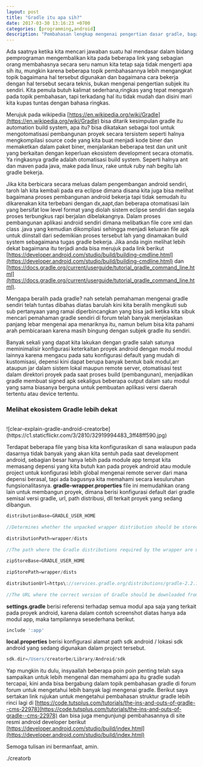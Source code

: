 ```yaml
---
layout: post
title: "Gradle itu apa sih?"
date: 2017-03-30 13:16:23 +0700
categories: [programming,android]
description: "Pembahasan lengkap mengenai pengertian dasar gradle, bagaimana cara menggunakan gradle dan melihat bagaimana gradle bekerja sebagai pembangun otomatisasi dalam sistem."
---
```


Ada saatnya ketika kita mencari jawaban suatu hal mendasar dalam bidang pemprograman mengembalikan kita pada beberapa link yang sebagian orang membahasnya secara seru namun kita tetap saja tidak mengerti apa sih itu, mungkin karena beberapa topik pembahasannya lebih mengangkat topik bagaimana hal tersebut digunakan dan bagaimana cara bekerja dengan hal tersebut secara teknis, bukan mengenai pengertian subjek itu sendiri. Kita pemula butuh kalimat sederhana,ringkas yang tepat mengarah pada topik pembahasan, tapi terkadang hal itu tidak mudah dan disini mari kita kupas tuntas dengan bahasa ringkas.

Merujuk pada wikipedia [https://en.wikipedia.org/wiki/Gradle](https://en.wikipedia.org/wiki/Gradle) bisa ditarik kesimpulan gradle itu automation build system, apa itu? bisa dikatakan sebagai tool untuk mengotomatisasi pembangunan proyek secara tersistem seperti halnya mengkompilasi source code yang kita buat menjadi kode biner dan memaketkan dalam paket biner, menjalankan beberapa test dan unit unit yang berkaitan dengan keperluan ekosistem development secara otomatis. Ya ringkasnya gradle adalah otomatisasi build system. Seperti halnya ant dan maven pada java, make pada linux, rake untuk ruby nah begitu lah gradle bekerja.

Jika kita berbicara secara meluas dalam pengembangan android sendiri, taroh lah kita kembali pada era eclipse dimana disana kita juga bisa  melihat bagaimana proses pembangunan android bekerja tapi tidak semudah itu dikarenakan kita terbebani dengan dx,aapt,dan beberapa otomatisasi lain yang bersifat low level format yang diolah sistem eclipse sendiri dan segala proses terbungkus rapi berjalan dibelakangnya. Dalam proses pembangunan aplikasi android sendiri dimana melibatkan file core xml dan class .java yang kemudian dikompliasi sehingga menjadi keluaran file apk untuk diinstall dari sedemikian proses tersebut lah yang dinamakan build system sebagaimana tugas gradle bekerja. Jika anda ingin melihat lebih dekat bagaimana itu terjadi anda bisa merujuk pada link berikut [https://developer.android.com/studio/build/building-cmdline.html](https://developer.android.com/studio/build/building-cmdline.html) dan [https://docs.gradle.org/current/userguide/tutorial_gradle_command_line.html](https://docs.gradle.org/current/userguide/tutorial_gradle_command_line.html).

Mengapa beralih pada gradle? nah setelah pemahaman mengenai gradle sendiri telah tuntas dibahas diatas barulah kini kita beralih mengikuti sub sub pertanyaan yang ramai diperbincangkan yang bisa jadi ketika kita sibuk mencari pemahaman gradle sendiri di forum telah banyak menjelaskan panjang lebar mengenai apa menariknya itu, namun belum bisa kita pahami arah pembicaraan karena masih bingung dengan subjek gradle itu sendiri.

Banyak sekali yang dapat kita lakukan dengan gradle salah satunya meminimalisir konfigurasi keterkaitan proyek android dengan modul modul lainnya karena mengacu pada satu konfigurasi default yang mudah di kustomisasi, depensi kini dapat berupa banyak bentuk baik modul,arr ataupun jar dalam sistem lokal maupun remote server, otomatisasi test dalam direktori proyek pada saat proses build (pembangunan), menjadikan gradle membuat signed apk sekaligus beberapa output dalam satu modul yang sama biasanya berguna untuk pembuatan aplikasi versi daerah tertentu atau device tertentu.

### Melihat ekosistem Gradle lebih dekat
<br/>
![clear-explain-gradle-android-creatorbe](https://c1.staticflickr.com/3/2810/32919994483_3ff48ff590.jpg)

Terdapat beberapa file yang bisa kita konfigurasikan di sana walaupun pada dasarnya tidak banyak yang akan kita sentuh pada saat development android, sebagian besar hanya lebih pada module app tempat kita memasang depensi yang kita butuh kan pada proyek android atau module project untuk konfigurasi lebih global mengenai remote server dari mana depensi berasal, tapi ada bagusnya kita memahami secara kesuluruhan fungsionalitasnya. **gradle-wrapper.properties** file ini memudahkan orang lain untuk membangun proyek, dimana berisi konfigurasi default dari gradle semisal versi gradle, url, path distribusi, dll terkait proyek yang sedang dibangun.

```gradle
distributionBase=GRADLE_USER_HOME
 
//Determines whether the unpacked wrapper distribution should be stored in the project, or in the Gradle user home directory.//
 
distributionPath=wrapper/dists
 
//The path where the Gradle distributions required by the wrapper are unzipped.//
 
zipStoreBase=GRADLE_USER_HOME
 
zipStorePath=wrapper/dists
 
distributionUrl=https\://services.gradle.org/distributions/gradle-2.2.1-all.zip
 
//The URL where the correct version of Gradle should be downloaded from.//
```

**settings.gradle** berisi referensi terhadap semua modul apa saja yang terkait pada proyek android, karena dalam contoh screenshot diatas hanya ada modul app, maka tampilannya sesederhana berikut.

```gradle
include ':app'
```

**local.properties** berisi konfigurasi alamat path sdk android / lokasi sdk android yang sedang digunakan dalam project tersebut.

```gradle
sdk.dir=/Users/creatorbe/Library/Android/sdk
```

Yap mungkin itu dulu, insyaallah beberapa poin poin penting telah saya sampaikan untuk lebih mengenal dan memahami apa itu gradle sudah tercapai, kini anda bisa bergabung dalam topik pembahasan gradle di forum forum untuk mengetahui lebih banyak lagi mengenai gradle. Berikut saya sertakan link rujukan untuk mengetahui pembahasan struktur gradle lebih rinci lagi di [https://code.tutsplus.com/tutorials/the-ins-and-outs-of-gradle--cms-22978](https://code.tutsplus.com/tutorials/the-ins-and-outs-of-gradle--cms-22978) dan bisa juga mengunjungi pembahasannya di site resmi android developer berikut [https://developer.android.com/studio/build/index.html](https://developer.android.com/studio/build/index.html)

Semoga tulisan ini bermanfaat, amin.

./creatorb
